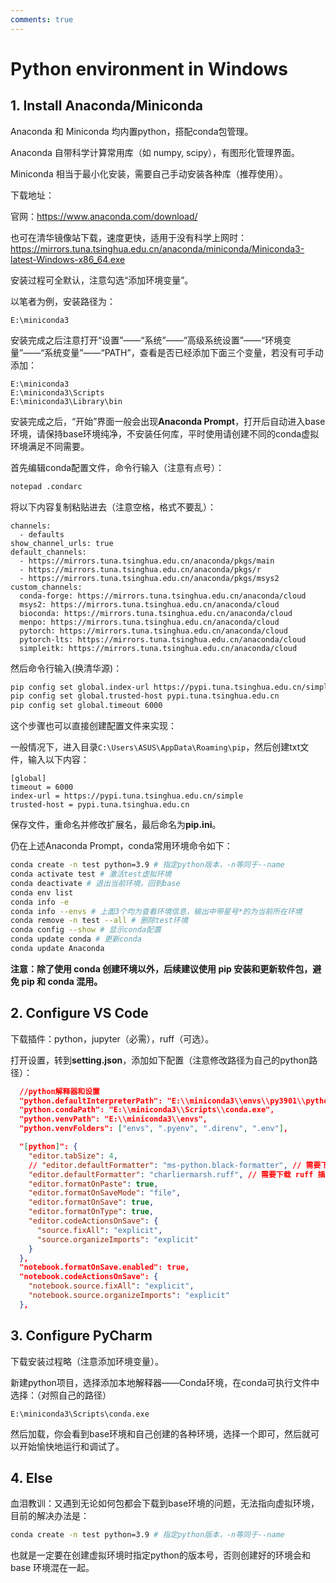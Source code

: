 ```yaml
---
comments: true
---
```


# Python environment in Windows

## 1. Install Anaconda/Miniconda

Anaconda 和 Miniconda 均内置python，搭配conda包管理。

Anaconda 自带科学计算常用库（如 numpy, scipy），有图形化管理界面。

Miniconda 相当于最小化安装，需要自己手动安装各种库（推荐使用）。

下载地址：

官网：<https://www.anaconda.com/download/>

也可在清华镜像站下载，速度更快，适用于没有科学上网时：
<https://mirrors.tuna.tsinghua.edu.cn/anaconda/miniconda/Miniconda3-latest-Windows-x86_64.exe>

安装过程可全默认，注意勾选“添加环境变量”。

以笔者为例，安装路径为：

```text
E:\miniconda3
```

安装完成之后注意打开“设置”——“系统”——“高级系统设置”——“环境变量”——“系统变量”——“PATH”，查看是否已经添加下面三个变量，若没有可手动添加：

```text
E:\miniconda3
E:\miniconda3\Scripts
E:\miniconda3\Library\bin
```

安装完成之后，“开始”界面一般会出现**Anaconda Prompt**，打开后自动进入base环境，请保持base环境纯净，不安装任何库，平时使用请创建不同的conda虚拟环境满足不同需要。

首先编辑conda配置文件，命令行输入（注意有点号）：

```bash
notepad .condarc
```

将以下内容复制粘贴进去（注意空格，格式不要乱）：

```text
channels:
  - defaults
show_channel_urls: true
default_channels:
  - https://mirrors.tuna.tsinghua.edu.cn/anaconda/pkgs/main
  - https://mirrors.tuna.tsinghua.edu.cn/anaconda/pkgs/r
  - https://mirrors.tuna.tsinghua.edu.cn/anaconda/pkgs/msys2
custom_channels:
  conda-forge: https://mirrors.tuna.tsinghua.edu.cn/anaconda/cloud
  msys2: https://mirrors.tuna.tsinghua.edu.cn/anaconda/cloud
  bioconda: https://mirrors.tuna.tsinghua.edu.cn/anaconda/cloud
  menpo: https://mirrors.tuna.tsinghua.edu.cn/anaconda/cloud
  pytorch: https://mirrors.tuna.tsinghua.edu.cn/anaconda/cloud
  pytorch-lts: https://mirrors.tuna.tsinghua.edu.cn/anaconda/cloud
  simpleitk: https://mirrors.tuna.tsinghua.edu.cn/anaconda/cloud
```

然后命令行输入(换清华源)：

```bash
pip config set global.index-url https://pypi.tuna.tsinghua.edu.cn/simple
pip config set global.trusted-host pypi.tuna.tsinghua.edu.cn
pip config set global.timeout 6000
```

这个步骤也可以直接创建配置文件来实现：

一般情况下，进入目录`C:\Users\ASUS\AppData\Roaming\pip`，然后创建txt文件，输入以下内容：

```text
[global]
timeout = 6000
index-url = https://pypi.tuna.tsinghua.edu.cn/simple
trusted-host = pypi.tuna.tsinghua.edu.cn
```

保存文件，重命名并修改扩展名，最后命名为**pip.ini**。

仍在上述Anaconda Prompt，conda常用环境命令如下：

```bash
conda create -n test python=3.9 # 指定python版本，-n等同于--name
conda activate test # 激活test虚拟环境
conda deactivate # 退出当前环境，回到base
conda env list
conda info -e
conda info --envs # 上面3个均为查看环境信息，输出中带星号*的为当前所在环境
conda remove -n test --all # 删除test环境
conda config --show # 显示conda配置
conda update conda # 更新conda
conda update Anaconda
```

**注意：除了使用 conda 创建环境以外，后续建议使用 pip 安装和更新软件包，避免 pip 和 conda 混用。**

## 2. Configure VS Code

下载插件：python，jupyter（必需），ruff（可选）。

打开设置，转到**setting.json**，添加如下配置（注意修改路径为自己的python路径）：

```json
  //python解释器和设置
  "python.defaultInterpreterPath": "E:\\miniconda3\\envs\\py3901\\python.exe",
  "python.condaPath": "E:\\miniconda3\\Scripts\\conda.exe",
  "python.venvPath": "E:\\miniconda3\\envs",
  "python.venvFolders": ["envs", ".pyenv", ".direnv", ".env"],

  "[python]": {
    "editor.tabSize": 4,
    // "editor.defaultFormatter": "ms-python.black-formatter", // 需要下载 black 插件
    "editor.defaultFormatter": "charliermarsh.ruff", // 需要下载 ruff 插件
    "editor.formatOnPaste": true,
    "editor.formatOnSaveMode": "file",
    "editor.formatOnSave": true,
    "editor.formatOnType": true,
    "editor.codeActionsOnSave": {
      "source.fixAll": "explicit",
      "source.organizeImports": "explicit"
    }
  },
  "notebook.formatOnSave.enabled": true,
  "notebook.codeActionsOnSave": {
    "notebook.source.fixAll": "explicit",
    "notebook.source.organizeImports": "explicit"
  },
```

## 3. Configure PyCharm

下载安装过程略（注意添加环境变量）。

新建python项目，选择添加本地解释器——Conda环境，在conda可执行文件中选择：（对照自己的路径）

```text
E:\miniconda3\Scripts\conda.exe
```

然后加载，你会看到base环境和自己创建的各种环境，选择一个即可，然后就可以开始愉快地运行和调试了。

## 4. Else

血泪教训：又遇到无论如何包都会下载到base环境的问题，无法指向虚拟环境，目前的解决办法是：

```bash
conda create -n test python=3.9 # 指定python版本，-n等同于--name
```

也就是一定要在创建虚拟环境时指定python的版本号，否则创建好的环境会和 base 环境混在一起。
